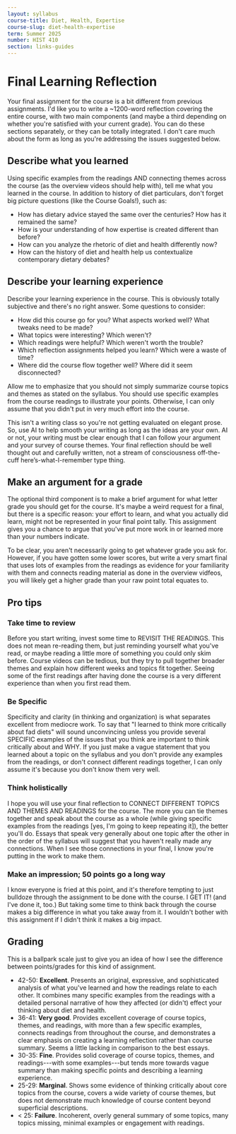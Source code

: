 ```yaml
---
layout: syllabus
course-title: Diet, Health, Expertise
course-slug: diet-health-expertise
term: Summer 2025
number: HIST 410
section: links-guides
---
```


# Final Learning Reflection
Your final assignment for the course is a bit different from previous assignments. I'd like you to write a ~1200-word reflection covering the entire course, with two main components (and maybe a third depending on whether you're satisfied with your current grade). You can do these sections separately, or they can be totally integrated. I don't care much about the form as long as you're addressing the issues suggested below.

## Describe what you learned
Using specific examples from the readings AND connecting themes across the course (as the overview videos should help with), tell me what you learned in the course. In addition to history of diet particulars, don't forget big picture questions (like the Course Goals!), such as:
- How has dietary advice stayed the same over the centuries? How has it remained the same?
- How is your understanding of how expertise is created different than before? 
- How can you analyze the rhetoric of diet and health differently now? 
- How can the history of diet and health help us contextualize contemporary dietary debates?

## Describe your learning experience
Describe your learning experience in the course. This is obviously totally subjective and there's no right answer. Some questions to consider:
- How did this course go for you? What aspects worked well? What tweaks need to be made?
- What topics were interesting? Which weren't?
- Which readings were helpful? Which weren't worth the trouble?
- Which reflection assignments helped you learn? Which were a waste of time?
- Where did the course flow together well? Where did it seem disconnected?

Allow me to emphasize that you should not simply summarize course topics and themes as stated on the syllabus. You should use specific examples from the course readings to illustrate your points. Otherwise, I can only assume that you didn't put in very much effort into the course.

This isn't a writing class so you're not getting evaluated on elegant prose. So, use AI to help smooth your writing as long as the ideas are your own. AI or not, your writing must be clear enough that I can follow your argument and your survey of course themes. Your final reflection should be well thought out and carefully written, not a stream of consciousness off-the-cuff here’s-what-I-remember type thing. 

## Make an argument for a grade
The optional third component is to make a brief argument for what letter grade you should get for the course. It's maybe a weird request for a final, but there is a specific reason: your effort to learn, and what you actually did learn, might not be represented in your final point tally. This assignment gives you a chance to argue that you've put more work in or learned more than your numbers indicate.

To be clear, you aren't necessarily going to get whatever grade you ask for. However, if you have gotten some lower scores, but write a very smart final that uses lots of examples from the readings as evidence for your familiarity with them and connects reading material as done in the overview vidfeos, you will likely get a higher grade than your raw point total equates to.



## Pro tips

### Take time to review
Before you start writing, invest some time to REVISIT THE READINGS. This does not mean re-reading them, but just reminding yourself what you've read, or maybe reading a little more of something you could only skim before. Course videos can be tedious, but they try to pull together broader themes and explain how different weeks and topics fit together. Seeing some of the first readings after having done the course is a very different experience than when you first read them.


### Be Specific
Specificity and clarity (in thinking and organization) is what separates excellent from mediocre work. To say that "I learned to think more critically about fad diets" will sound unconvincing unless you provide several SPECIFIC examples of the issues that you think are important to think critically about and WHY. If you just make a vague statement that you learned about a topic on the syllabus and you don't provide any examples from the readings, or don't connect different readings together, I can only assume it's because you don't know them very well.


### Think holistically
I hope you will use your final reflection to CONNECT DIFFERENT TOPICS AND THEMES AND READINGS for the course. The more you can tie themes together and speak about the course as a whole (while giving specific examples from the readings [yes, I'm going to keep repeating it]), the better you'll do. Essays that speak very generally about one topic after the other in the order of the syllabus will suggest that you haven't really made any connections. When I see those connections in your final, I know you're putting in the work to make them.


### Make an impression; 50 points go a long way
I know everyone is fried at this point, and it's therefore tempting to just bulldoze through the assignment to be done with the course. I GET IT! (and I've done it, too.) But taking some time to think back through the course makes a big difference in what you take away from it. I wouldn't bother with this assignment if I didn't think it makes a big impact.


## Grading
This is a ballpark scale just to give you an idea of how I see the difference between points/grades for this kind of assignment.

- 42-50: **Excellent**. Presents an original, expressive, and sophisticated analysis of what you've learned and how the readings relate to each other. It combines many specific examples from the readings with a detailed personal narrative of how they affected (or didn't) effect your thinking about diet and health.
- 36-41: **Very good**. Provides excellent coverage of course topics, themes, and readings, with more than a few specific examples, connects readings from throughout the course, and demonstrates a clear emphasis on creating a learning reflection rather than course summary. Seems a little lacking in comparison to the best essays.
- 30-35: **Fine**. Provides solid coverage of course topics, themes, and readings---with some examples---but tends more towards vague summary than making specific points and describing a learning experience.
- 25-29: **Marginal**. Shows some evidence of thinking critically about core topics from the course, covers a wide variety of course themes, but does not demonstrate much knowledge of course content beyond superficial descriptions.
- < 25: **Failure**. Incoherent, overly general summary of some topics, many topics missing, minimal examples or engagement with readings.